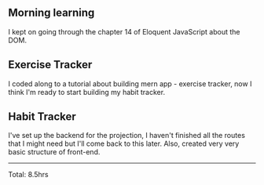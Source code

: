## Morning learning

I kept on going through the chapter 14 of Eloquent JavaScript about the DOM.

## Exercise Tracker

I coded along to a tutorial about building mern app - exercise tracker, now I think I'm ready to start building my habit tracker.

## Habit Tracker

I've set up the backend for the projection, I haven't finished all the routes that I might need but I'll come back to this later.
Also, created very very basic structure of front-end.

<hr>
Total: 8.5hrs

